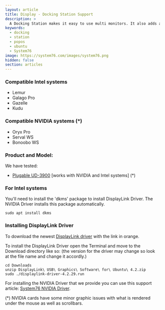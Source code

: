 ```yaml
---
layout: article
title: Display - Docking Station Support
description: >
  A Docking Station makes it easy to use multi monitors. It also adds an ethernet port, multi USB ports and more while only using one USB 3.0 port on your laptop.
keywords:
  - docking
  - station
  - popos
  - ubuntu
  - System76
image: https://system76.com/images/system76.png
hidden: false
section: articles
---
```


### Compatible Intel systems

 - Lemur
 - Galago Pro
 - Gazelle
 - Kudu

### Compatible NVIDIA systems (*)

 - Oryx Pro
 - Serval WS
 - Bonoobo WS

### Product and Model:

We have tested:
 - [Plugable UD-3900](http://plugable.com/products/ud-3900/) [works with NVIDIA and Intel systems] (*)

### For Intel systems

You'll need to install the 'dkms' package to install DisplayLink Driver. The NVIDIA Driver installs this package automatically.

```
sudo apt install dkms
```

### Installing DisplayLink Driver

To download the newest [DisplayLink driver](http://www.displaylink.com/downloads/ubuntu) with the link in orange.

To install the DisplayLink Driver open the Terminal and move to the Download directory like so: (the version for the driver may change so look at the file name and change it accordly.)

```
cd Downloads
unzip DisplayLink\ USB\ Graphics\ Software\ for\ Ubuntu\ 4.2.zip
sudo ./displaylink-driver-4.2.29.run
```

For installing the NVIDIA Driver that we provide you can use this support article: [System76 NVIDIA Driver](http://support.system76.com/articles/system76-driver/).

(*) NVIDIA cards have some minor graphic issues with what is rendered under the mouse as well as scrollbars.
